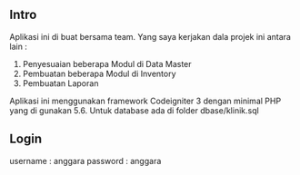 ## Intro

Aplikasi ini di buat bersama team. Yang saya kerjakan dala projek ini antara lain :

1. Penyesuaian beberapa Modul di Data Master
2. Pembuatan beberapa Modul di Inventory
3. Pembuatan Laporan

Aplikasi ini menggunakan framework Codeigniter 3 dengan minimal PHP yang di gunakan 5.6. Untuk database ada di folder dbase/klinik.sql

## Login

username : anggara
password : anggara

